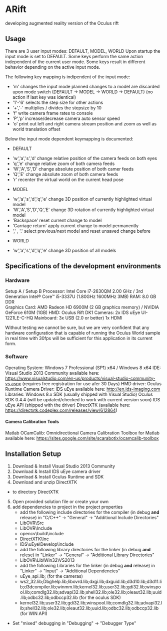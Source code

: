 # ARift
developing augmented reality version of the Oculus rift

## Usage
There are 3 user input modes: DEFAULT, MODEL, WORLD
Upon startup the input mode is set to DEFAULT.
Some keys perform the same action independent of the current user mode.
Some keys result in different behavior depending on the active input mode.

The following key mapping is indipendent of the input mode:
- 'm' changes the input mode 
      planned changes to a model are discarded upon mode switch
      (DEFAULT -> MODEL -> WORLD ->  DEFAULT) 
      (no action if last key was identical)
- '1'-'6' selects the step size for other actions
- '+','-' multiplies / divides the stepsize by 10
- 'f' write camera frame rates to console
- 'P','p' increase/decrease camera auto sensor speed
- 'o' print out left and right camera stream position and zoom as well as world translation offset

Below the input mode dependent keymapping is documented:
* DEFAULT
- 'w','a','s','d' change relative position of the camera feeds on both eyes
- 'q','e' change relative zoom of both camera feeds
- 'W','A','S','D' change absolute position of both camer feeds
- 'Q','E' change absolute zoom of both camera feeds
- 'r' recenter the virtual world on the current head pose
* MODEL
- 'w','a','s','d','q','e' change 3D position of currently highlighted virtual model
- 'W','A','S','D','Q','E' change 3D rotation of currently highlighted virtual model
- 'Backspace' reset current change to model
- 'Carriage return' apply current change to model permanently
- ',' , '.' select previous/next model and reset unsaved change before 
* WORLD
- 'w','a','s','d','q','e' change 3D position of all models

## Specifications of the development environments

### Hardware
Setup A / Setup B 
Processor:        Intel Core i7-2630QM 2.00 GHz / 3rd Generation Intel® Core™ i5-3337U (1.80GHz 1600MHz 3MB)
RAM:              8.0 GB DDR  
Graphics Card:    AMD Radeon HD 6900M (2 GB graphics memory) / NVIDIA GeForce 610M (1GB)
HMD:              Oculus Rift DK1
Cameras:          2x IDS uEye UI-1221LE-C-HQ
Mainboard:        3x USB (2.0 or better)
                  1x HDMI

  Without testing we cannot be sure, but we are very confident that any hardware configuration that is capable of running the Oculus World sample in real time with 30fps will be sufficient for this application in its current form.
### Software

Operating System: Windows 7 Professional (SP1) x64 / Windows 8 x64
IDE:              Visual Studio 2013 Community
                  avaliable here: https://www.visualstudio.com/en-us/products/visual-studio-community-vs.aspx 
                  (requires free registration for use afer 30 Days)
HMD driver:       Oculus Runtime
Camera Driver:    IDS uEye 
                  avaliable here: http://en.ids-imaging.com
Libraries:        Windows 8.x SDK (usually shipped with Visual Studio)
                  Oculus SDK 0.4.4 (will be updated/checked to work with current version soon)
                  IDS uEye API (shipped with the driver)
                  DirectXTK (avaliable here: https://directxtk.codeplex.com/releases/view/612864)
#### Camera Calibration Tools

Matlab
  OCamCalib: Omnidirectional Camera Calibration Toolbox for Matlab
  available here: https://sites.google.com/site/scarabotix/ocamcalib-toolbox

## Installation Setup
1. Download & Install Visual Studio 2013 Community
2. Download & Install IDS uEye camera driver
3. Download & Install Oculus Runtime and SDK
4. Download and unzip DirectXTK
  - to directory DirectXTK
5. Open provided solution file or create your own
6. add dependencies to project in the project properties
   - add the following include directories for the compiler (in debug **and** release) in "C/C++" -> "General" -> "Additional Include Directories"
    * LibOVR\Src
    * LibOVR\Include
    * opencv\build\include
    * DirectXTK\Inc
    * IDS\uEye\Develop\include
   - add the following library directories for the linker (in debug **and** relese) in "Linker" -> "General" -> "Additional Library Directories"
    * LibOVR\Lib\Win32\VS2013
   - add the following Libraries for the linker (in debug **and** release)  in "Linker" -> "Input" -> "Additional Dependencies"
    * uEye_api.lib; 
        (for the cameras)
    * ws2_32.lib;Dbghelp.lib;libovrd.lib;dxgi.lib;dxguid.lib;d3d10.lib;d3d11.lib;d3dcompiler.lib;winmm.lib;kernel32.lib;user32.lib;gdi32.lib;winspool.lib;comdlg32.lib;advapi32.lib;shell32.lib;ole32.lib;oleaut32.lib;uuid.lib;odbc32.lib;odbccp32.lib
        (for the oculus SDK)
    * kernel32.lib;user32.lib;gdi32.lib;winspool.lib;comdlg32.lib;advapi32.lib;shell32.lib;ole32.lib;oleaut32.lib;uuid.lib;odbc32.lib;odbccp32.lib
        (for WIN API)
  - Set "mixed" debugging in "Debugging" -> "Debugger Type" 
